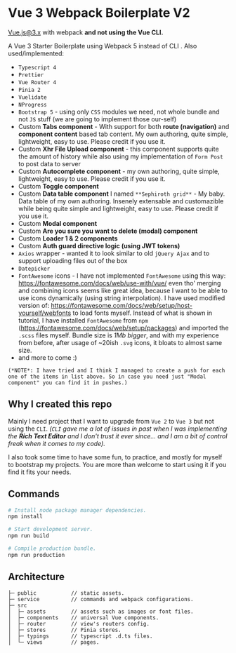 
# Vue 3 Webpack Boilerplate V2
Vue.js@3.x with webpack **and not using the Vue CLI.**

A Vue 3 Starter Boilerplate using Webpack 5 instead of CLI . 
Also used/implemented:
 - `Typescript 4`
 - `Prettier`
 - `Vue Router 4` 
 - `Pinia 2` 
 - `Vuelidate`
 - `NProgress`
 - `Bootstrap 5`  - using only `CSS` modules we need, not whole bundle and not `JS` stuff (we are going to implement those our-self)
 - Custom **Tabs component** - With support for both **route (navigation)** and **component content** based tab content. My own authoring, quite simple, lightweight, easy to use. Please credit if you use it. 
 - Custom **Xhr File Upload component** - this component supports quite the amount of history while also using my implementation of `Form Post` to post data to server
 - Custom **Autocomplete component** - my own authoring, quite simple, lightweight, easy to use. Please credit if you use it. 
 - Custom **Toggle component**
 - Custom **Data table component** I named `**Sephiroth grid**` - My baby. Data table of my own authoring. Insenely extensable and customazible while being quite simple and lightweight, easy to use. Please credit if you use it.
 - Custom **Modal component**
 - Custom **Are you sure you want to delete (modal) component**
 - Custom **Loader 1 & 2 components**
 - Custom **Auth guard directive logic (using JWT tokens)**
 - `Axios` wrapper - wanted it to look similar to old `jQuery Ajax` and to support uploading files out of the box
 - `Datepicker`
 - `FontAwesome` icons - I have not implemented `FontAwesome` using this way: https://fontawesome.com/docs/web/use-with/vue/
	even tho' merging and combining icons seems like great idea, because I want to be able to use icons dynamically (using string interpolation).
	I have used modified version of: https://fontawesome.com/docs/web/setup/host-yourself/webfonts
	to load fonts myself. Instead of what is shown in tutorial, I have installed `FontAwesome` from `npm` (https://fontawesome.com/docs/web/setup/packages)
	and imported the `.scss` files myself.
	Bundle size is *1Mb bigger*, and with my experience from before, after usage of ~20ish `.svg` icons, it bloats to almost same size.
 - and more to come :)

`(*NOTE*: I have tried and I think I managed to create a push for each one of the items in list above. So in case you need just "Modal component" you can find it in pushes.)`


## Why I created this repo 
Mainly I need project that I want to upgrade from `Vue 2` to `Vue 3` but not using the `CLI`. 
*(`CLI` gave me a lot of issues in past when I was implementing the **Rich Text Editor** and I don't trust it ever since... and I am a bit of control freak when it comes to my code).*
 
I also took some time to have some fun,  to practice,  and mostly for myself to bootstrap my projects. You are more than welcome to start using it if you find it fits your needs. 


## Commands

```bash
# Install node package manager dependencies.
npm install

# Start development server.
npm run build

# Compile production bundle.
npm run production
```


## Architecture

```text
├─ public           // static assets.
├─ service          // commands and webpack configurations.
├─ src
│  ├─ assets        // assets such as images or font files.
│  ├─ components    // universal Vue components.
│  ├─ router        // view's routers config.
│  ├─ stores        // Pinia stores.
│  ├─ typings       // typescript .d.ts files.
│  └─ views         // pages.
```
